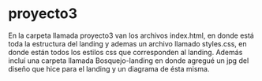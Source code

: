 # proyecto3
En la carpeta llamada proyecto3 van los archivos index.html, en donde está toda la estructura del landing y ademas un archivo llamado styles.css, en donde están todos los estilos css que corresponden al landing. Además incluí una carpeta llamada Bosquejo-landing en donde agregué un jpg del diseño que hice para el landing y un diagrama de ésta misma.
